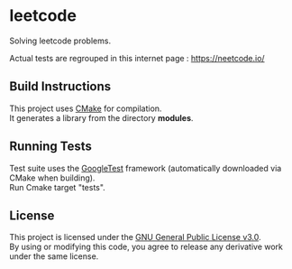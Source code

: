 # leetcode
Solving leetcode problems.

Actual tests are regrouped in this internet page : https://neetcode.io/

## Build Instructions
This project uses [CMake](https://cmake.org/) for compilation.  
It generates a library from the directory **modules**.

## Running Tests
Test suite uses the [GoogleTest](https://github.com/google/googletest) framework (automatically downloaded via CMake when building).  
Run Cmake target "tests".

## License
This project is licensed under the [GNU General Public License v3.0](https://www.gnu.org/licenses/gpl-3.0.html).  
By using or modifying this code, you agree to release any derivative work under the same license.